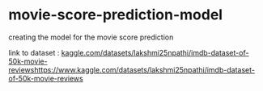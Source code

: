 # movie-score-prediction-model
creating the model for the movie score prediction

link to dataset : [kaggle.com/datasets/lakshmi25npathi/imdb-dataset-of-50k-movie-reviews](https://www.kaggle.com/datasets/lakshmi25npathi/imdb-dataset-of-50k-movie-reviews)https://www.kaggle.com/datasets/lakshmi25npathi/imdb-dataset-of-50k-movie-reviews
